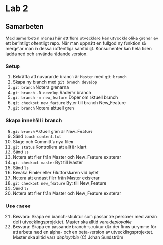 # Lab 2

## Samarbeten
Med samarbeten menas här att flera utvecklare kan utveckla olika grenar av ett befintligt offentligt repo. När man uppnått en fullgod ny funktion så merge'ar man in dessa i offentliga samtidigt. Konsumenter kan hela tiden ladda ned och använda rådande version. 

### Setup
1. Bekräfta att nuvarande branch är ```Master``` med ```git branch```
2. Skapa ny branch med ```git branch develop```
3. ```git branch``` Notera grenarna
4. ```git branch -D develop``` Raderar branch
5. ```git branch -m new_feature``` Döper om aktuell branch
6. ```git checkout new_feature``` Byter till branch New_Feature
7. ```git branch``` Notera aktuell gren

### Skapa innehåll i branch
8. ```git branch``` Aktuell gren är New_Feature
9. Sänd ```touch content.txt```
10. Stage och Committ'a nya filen
11. ```git status``` Kontrollera att allt är klart
12. Sänd ```ls```
13. Notera att filer från Master och New_Feature existerar
14. ```git checkout master``` Byt till Master
15. Sänd ```ls```
16. Bevaka Finder eller Filutforskaren vid bytet
17. Notera att endast filer från Master existerar
18. ```git checkout new_feature``` Byt till New_Feature
19. Sänd ```ls```
20. Notera att filer från Master och New_Feature existerar
### Use cases
21. Besvara: Skapa en branch-struktur som passar tre personer med varsin del i utvecklingsprojektet. Master ska alltid vara _deployable_
22. Besvara: Skapa en passande branch-struktur  där det finns utrymme för att arbeta med en alpha- och en beta-version av utvecklingsprojektet. Master ska alltid vara _deployable_
(C) Johan Sundström
